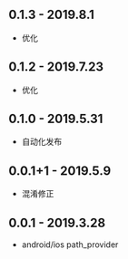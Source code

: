 ## 0.1.3 - 2019.8.1

* 优化

## 0.1.2 - 2019.7.23

* 优化

## 0.1.0 - 2019.5.31

* 自动化发布

## 0.0.1+1 - 2019.5.9

* 混淆修正

## 0.0.1 - 2019.3.28

* android/ios path_provider
